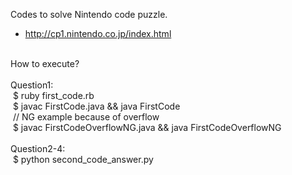Codes to solve Nintendo code puzzle.<br/>
- http://cp1.nintendo.co.jp/index.html<br/>
<br/>
How to execute?<br/>
<br/>
Question1:<br/>
&nbsp;$&nbsp;ruby first_code.rb<br/>
&nbsp;$&nbsp;javac FirstCode.java && java FirstCode<br/>
&nbsp;// NG example because of overflow<br/>
&nbsp;$&nbsp;javac FirstCodeOverflowNG.java && java FirstCodeOverflowNG<br/>
<br/>
Question2-4:<br/>
&nbsp;$&nbsp;python second_code_answer.py<br/>
